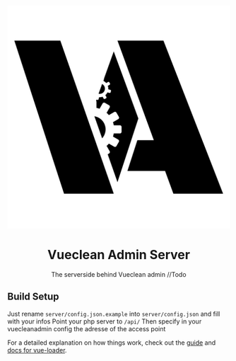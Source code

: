 <p align="center">
<img src="../src/assets/va-server.svg">
</p>
<h1 align="center">
Vueclean Admin Server
</h1>
<p align="center">
The serverside behind Vueclean admin //Todo
</p>

## Build Setup

Just rename `server/config.json.example` into `server/config.json` and fill with your infos
Point your php server to `/api/`
Then specify in your vuecleanadmin config the adresse of the access point

For a detailed explanation on how things work, check out the [guide](http://vuejs-templates.github.io/webpack/) and [docs for vue-loader](http://vuejs.github.io/vue-loader).
